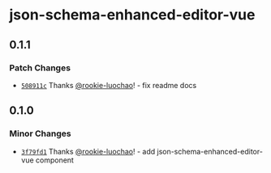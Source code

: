 # json-schema-enhanced-editor-vue

## 0.1.1

### Patch Changes

- [`508911c`](https://github.com/rookie-luochao/json-schema-editor/commit/508911c7f22e676e98400d606a1cdaa5933a15da) Thanks [@rookie-luochao](https://github.com/rookie-luochao)! - fix readme docs

## 0.1.0

### Minor Changes

- [`3f79fd1`](https://github.com/rookie-luochao/json-schema-editor/commit/3f79fd16b57c48daeedbf5add5382a6abcb48afb) Thanks [@rookie-luochao](https://github.com/rookie-luochao)! - add json-schema-enhanced-editor-vue component
